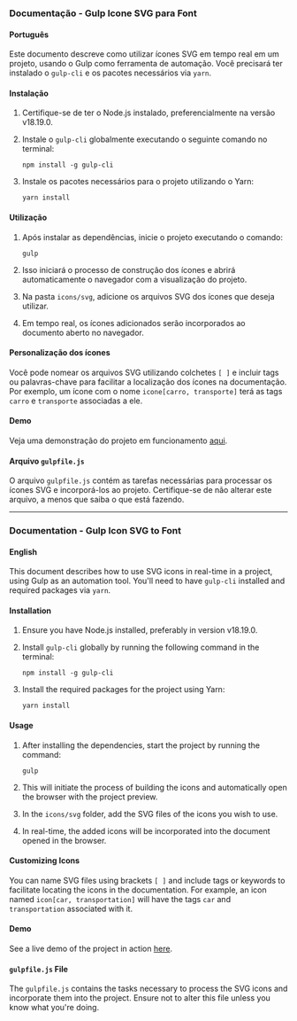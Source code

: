 ### Documentação - Gulp Icone SVG para Font

#### Português

Este documento descreve como utilizar ícones SVG em tempo real em um projeto, usando o Gulp como ferramenta de automação. Você precisará ter instalado o `gulp-cli` e os pacotes necessários via `yarn`.

#### Instalação

1. Certifique-se de ter o Node.js instalado, preferencialmente na versão v18.19.0.
2. Instale o `gulp-cli` globalmente executando o seguinte comando no terminal:

    ```
    npm install -g gulp-cli
    ```

3. Instale os pacotes necessários para o projeto utilizando o Yarn:

    ```
    yarn install
    ```

#### Utilização

1. Após instalar as dependências, inicie o projeto executando o comando:

    ```
    gulp
    ```

2. Isso iniciará o processo de construção dos ícones e abrirá automaticamente o navegador com a visualização do projeto.
3. Na pasta `icons/svg`, adicione os arquivos SVG dos ícones que deseja utilizar.
4. Em tempo real, os ícones adicionados serão incorporados ao documento aberto no navegador.

#### Personalização dos ícones

Você pode nomear os arquivos SVG utilizando colchetes `[ ]` e incluir tags ou palavras-chave para facilitar a localização dos ícones na documentação. Por exemplo, um ícone com o nome `icone[carro, transporte]` terá as tags `carro` e `transporte` associadas a ele.

#### Demo

Veja uma demonstração do projeto em funcionamento [aqui](https://heberalmeida.github.io/gulp-icon-font).


#### Arquivo `gulpfile.js`

O arquivo `gulpfile.js` contém as tarefas necessárias para processar os ícones SVG e incorporá-los ao projeto. Certifique-se de não alterar este arquivo, a menos que saiba o que está fazendo.

---

### Documentation - Gulp Icon SVG to    Font

#### English

This document describes how to use SVG icons in real-time in a project, using Gulp as an automation tool. You'll need to have `gulp-cli` installed and required packages via `yarn`.

#### Installation

1. Ensure you have Node.js installed, preferably in version v18.19.0.
2. Install `gulp-cli` globally by running the following command in the terminal:

    ```
    npm install -g gulp-cli
    ```

3. Install the required packages for the project using Yarn:

    ```
    yarn install
    ```

#### Usage

1. After installing the dependencies, start the project by running the command:

    ```
    gulp
    ```

2. This will initiate the process of building the icons and automatically open the browser with the project preview.
3. In the `icons/svg` folder, add the SVG files of the icons you wish to use.
4. In real-time, the added icons will be incorporated into the document opened in the browser.

#### Customizing Icons

You can name SVG files using brackets `[ ]` and include tags or keywords to facilitate locating the icons in the documentation. For example, an icon named `icon[car, transportation]` will have the tags `car` and `transportation` associated with it.

#### Demo

See a live demo of the project in action [here](https://heberalmeida.github.io/gulp-icon-font).


#### `gulpfile.js` File

The `gulpfile.js` contains the tasks necessary to process the SVG icons and incorporate them into the project. Ensure not to alter this file unless you know what you're doing.
